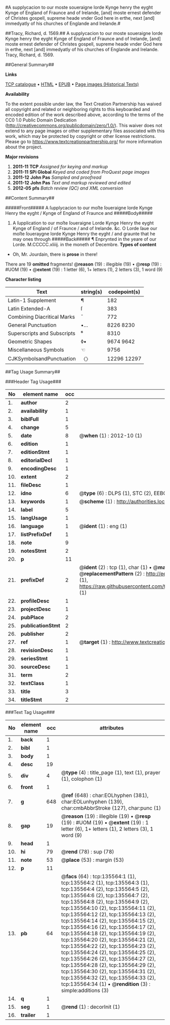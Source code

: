 #A supplycacion to our moste soueraigne lorde Kynge henry the eyght Kynge of England of Fraunce and of Irelande, [and] moste ernest defender of Christes gospell, supreme heade vnder God here in erthe, next [and] immedyatly of his churches of Englande and Irelande.#

##Tracy, Richard, d. 1569.##
A supplycacion to our moste soueraigne lorde Kynge henry the eyght Kynge of England of Fraunce and of Irelande, [and] moste ernest defender of Christes gospell, supreme heade vnder God here in erthe, next [and] immedyatly of his churches of Englande and Irelande.
Tracy, Richard, d. 1569.

##General Summary##

**Links**

[TCP catalogue](http://www.ota.ox.ac.uk/tcp/)  • 
[HTML](http://tei.it.ox.ac.uk/tcp/Texts-HTML/free/A73/A73318.html)  • 
[EPUB](http://tei.it.ox.ac.uk/tcp/Texts-EPUB/free/A73/A73318.epub) • 
[Page images (Historical Texts)](https://historicaltexts.jisc.ac.uk/eebo-99898124e)

**Availability**

To the extent possible under law, the Text Creation Partnership has waived all copyright and related or neighboring rights to this keyboarded and encoded edition of the work described above, according to the terms of the CC0 1.0 Public Domain Dedication (http://creativecommons.org/publicdomain/zero/1.0/). This waiver does not extend to any page images or other supplementary files associated with this work, which may be protected by copyright or other license restrictions. Please go to https://www.textcreationpartnership.org/ for more information about the project.

**Major revisions**

1. __2011-11__ __TCP__ *Assigned for keying and markup*
1. __2011-11__ __SPi Global__ *Keyed and coded from ProQuest page images*
1. __2011-12__ __John Pas__ *Sampled and proofread*
1. __2011-12__ __John Pas__ *Text and markup reviewed and edited*
1. __2012-05__ __pfs__ *Batch review (QC) and XML conversion*

##Content Summary##

#####Front#####
A ſupplycacion to our moſte ſoueraigne lorde Kynge Henry the eyght / Kynge of England of Fraunce and
#####Body#####

1. A ſupplication to our moſte ſoueraigne Lorde Kynge Henry the eyght Kynge of England / of Fraunce / and of Irelande. &c.
O Lorde ſaue our moſte ſoueraygne lorde Kynge Henry the eyght / and graunte that he may ones through
#####Back#####
¶ Enprynted in the yeare of our Lorde. M.CCCCC.xliiij. in the moneth of Decembre.
**Types of content**

  * Oh, Mr. Jourdain, there is **prose** in there!

There are 19 **omitted** fragments! 
 @__reason__ (19) : illegible (19)  •  @__resp__ (19) : #UOM (19)  •  @__extent__ (19) : 1 letter (6), 1+ letters (1), 2 letters (3), 1 word (9)

**Character listing**


|Text|string(s)|codepoint(s)|
|---|---|---|
|Latin-1 Supplement|¶|182|
|Latin Extended-A|ſ|383|
|Combining             Diacritical Marks|̄|772|
|General Punctuation|•…|8226 8230|
|Superscripts             and Subscripts|⁶|8310|
|Geometric Shapes|◊▪|9674 9642|
|Miscellaneous Symbols|☜|9756|
|CJKSymbolsandPunctuation|〈〉|12296 12297|

##Tag Usage Summary##

###Header Tag Usage###

|No|element name|occ|attributes|
|---|---|---|---|
|1.|__author__|2||
|2.|__availability__|1||
|3.|__biblFull__|1||
|4.|__change__|5||
|5.|__date__|8| @__when__ (1) : 2012-10 (1)|
|6.|__edition__|1||
|7.|__editionStmt__|1||
|8.|__editorialDecl__|1||
|9.|__encodingDesc__|1||
|10.|__extent__|2||
|11.|__fileDesc__|1||
|12.|__idno__|6| @__type__ (6) : DLPS (1), STC (2), EEBO-CITATION (1), PROQUEST (1), VID (1)|
|13.|__keywords__|1| @__scheme__ (1) : http://authorities.loc.gov/ (1)|
|14.|__label__|5||
|15.|__langUsage__|1||
|16.|__language__|1| @__ident__ (1) : eng (1)|
|17.|__listPrefixDef__|1||
|18.|__note__|9||
|19.|__notesStmt__|2||
|20.|__p__|11||
|21.|__prefixDef__|2| @__ident__ (2) : tcp (1), char (1)  •  @__matchPattern__ (2) : ([0-9\-]+):([0-9IVX]+) (1), (.+) (1)  •  @__replacementPattern__ (2) : http://eebo.chadwyck.com/downloadtiff?vid=$1&page=$2 (1), https://raw.githubusercontent.com/textcreationpartnership/Texts/master/tcpchars.xml#$1 (1)|
|22.|__profileDesc__|1||
|23.|__projectDesc__|1||
|24.|__pubPlace__|2||
|25.|__publicationStmt__|2||
|26.|__publisher__|2||
|27.|__ref__|1| @__target__ (1) : http://www.textcreationpartnership.org/docs/. (1)|
|28.|__revisionDesc__|1||
|29.|__seriesStmt__|1||
|30.|__sourceDesc__|1||
|31.|__term__|2||
|32.|__textClass__|1||
|33.|__title__|3||
|34.|__titleStmt__|2||


###Text Tag Usage###

|No|element name|occ|attributes|
|---|---|---|---|
|1.|__back__|1||
|2.|__bibl__|1||
|3.|__body__|1||
|4.|__desc__|19||
|5.|__div__|4| @__type__ (4) : title_page (1), text (1), prayer (1), colophon (1)|
|6.|__front__|1||
|7.|__g__|648| @__ref__ (648) : char:EOLhyphen (381), char:EOLunhyphen (139), char:cmbAbbrStroke (127), char:punc (1)|
|8.|__gap__|19| @__reason__ (19) : illegible (19)  •  @__resp__ (19) : #UOM (19)  •  @__extent__ (19) : 1 letter (6), 1+ letters (1), 2 letters (3), 1 word (9)|
|9.|__head__|1||
|10.|__hi__|79| @__rend__ (78) : sup (78)|
|11.|__note__|53| @__place__ (53) : margin (53)|
|12.|__p__|11||
|13.|__pb__|64| @__facs__ (64) : tcp:135564:1 (1), tcp:135564:2 (1), tcp:135564:3 (1), tcp:135564:4 (2), tcp:135564:5 (2), tcp:135564:6 (2), tcp:135564:7 (2), tcp:135564:8 (2), tcp:135564:9 (2), tcp:135564:10 (2), tcp:135564:11 (2), tcp:135564:12 (2), tcp:135564:13 (2), tcp:135564:14 (2), tcp:135564:15 (2), tcp:135564:16 (2), tcp:135564:17 (2), tcp:135564:18 (2), tcp:135564:19 (2), tcp:135564:20 (2), tcp:135564:21 (2), tcp:135564:22 (2), tcp:135564:23 (2), tcp:135564:24 (2), tcp:135564:25 (2), tcp:135564:26 (2), tcp:135564:27 (2), tcp:135564:28 (2), tcp:135564:29 (2), tcp:135564:30 (2), tcp:135564:31 (2), tcp:135564:32 (2), tcp:135564:33 (2), tcp:135564:34 (1)  •  @__rendition__ (3) : simple:additions (3)|
|14.|__q__|1||
|15.|__seg__|1| @__rend__ (1) : decorInit (1)|
|16.|__trailer__|1||
